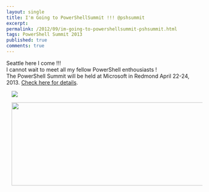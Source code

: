 ```yaml
---
layout: single
title: I'm Going to PowerShellSummit !!! @pshsummit
excerpt: 
permalink: /2012/09/im-going-to-powershellsummit-pshsummit.html
tags: PowerShell Summit 2013
published: true
comments: true
---
```

<div class="separator" style="clear: both; text-align: left;">Seattle here I come !!!<div class="separator" style="clear: both; text-align: left;">I cannot wait to meet all my fellow PowerShell enthousiasts !<div class="separator" style="clear: both; text-align: left;">
<div class="separator" style="clear: both; text-align: left;">The PowerShell Summit will be held at Microsoft in Redmond April 22-24, 2013. <a href="http://powershell.org/summit/" target="_blank">Check here for details</a>.<div class="separator" style="clear: both; text-align: left;">

<a href="http://powershell.org/summit/" imageanchor="1" style="margin-left: 1em; margin-right: 1em;" target="_blank"><img border="0" src="http://powershell.org/summit/summit-badge-standard.png" /></a>

<a href="{{ site.url }}/images/2012/20120919_I%27m_Going_to_PowerShellSummit_!!!_%40pshsummit/FXC-PowershellSummit__1964788641__-756x259.png" imageanchor="1" style="margin-left: 1em; margin-right: 1em;"><img border="0" height="219" src="{{ site.url }}/images/2012/20120919_I%27m_Going_to_PowerShellSummit_!!!_%40pshsummit/FXC-PowershellSummit__1696225110__-640x219.png" width="640" /></a>


